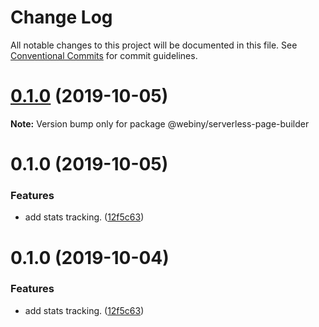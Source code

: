 # Change Log

All notable changes to this project will be documented in this file.
See [Conventional Commits](https://conventionalcommits.org) for commit guidelines.

<a name="0.1.0"></a>
# [0.1.0](https://github.com/Webiny/webiny-js/compare/@webiny/serverless-page-builder@0.1.0...@webiny/serverless-page-builder@0.1.0) (2019-10-05)

**Note:** Version bump only for package @webiny/serverless-page-builder





<a name="0.1.0"></a>
# 0.1.0 (2019-10-05)


### Features

* add stats tracking. ([12f5c63](https://github.com/Webiny/webiny-js/commit/12f5c63))





<a name="0.1.0"></a>
# 0.1.0 (2019-10-04)


### Features

* add stats tracking. ([12f5c63](https://github.com/Webiny/webiny-js/commit/12f5c63))

